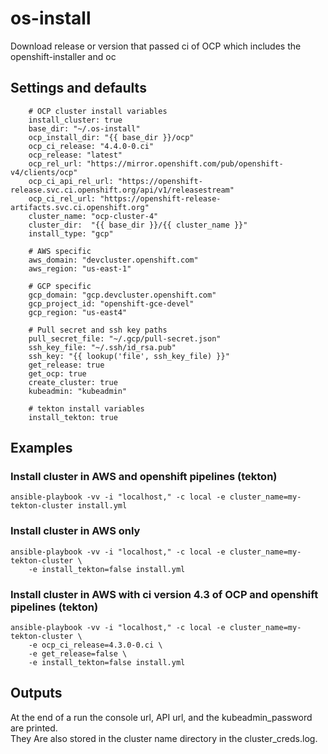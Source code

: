 # os-install
Download release or version that passed ci of OCP which includes the openshift-installer and oc

## Settings and defaults

```
    # OCP cluster install variables
    install_cluster: true
    base_dir: "~/.os-install"
    ocp_install_dir: "{{ base_dir }}/ocp"
    ocp_ci_release: "4.4.0-0.ci"
    ocp_release: "latest"
    ocp_rel_url: "https://mirror.openshift.com/pub/openshift-v4/clients/ocp"
    ocp_ci_api_rel_url: "https://openshift-release.svc.ci.openshift.org/api/v1/releasestream"
    ocp_ci_rel_url: "https://openshift-release-artifacts.svc.ci.openshift.org"
    cluster_name: "ocp-cluster-4"
    cluster_dir:  "{{ base_dir }}/{{ cluster_name }}"
    install_type: "gcp"
    
    # AWS specific
    aws_domain: "devcluster.openshift.com"
    aws_region: "us-east-1"
    
    # GCP specific
    gcp_domain: "gcp.devcluster.openshift.com"
    gcp_project_id: "openshift-gce-devel"
    gcp_region: "us-east4"
    
    # Pull secret and ssh key paths
    pull_secret_file: "~/.gcp/pull-secret.json"
    ssh_key_file: "~/.ssh/id_rsa.pub"
    ssh_key: "{{ lookup('file', ssh_key_file) }}"
    get_release: true
    get_ocp: true
    create_cluster: true
    kubeadmin: "kubeadmin"
    
    # tekton install variables
    install_tekton: true
```

## Examples

### Install cluster in AWS and openshift pipelines (tekton)
```
ansible-playbook -vv -i "localhost," -c local -e cluster_name=my-tekton-cluster install.yml
```

### Install cluster in AWS only
```
ansible-playbook -vv -i "localhost," -c local -e cluster_name=my-tekton-cluster \
    -e install_tekton=false install.yml
```

### Install cluster in AWS with ci version 4.3 of OCP and openshift pipelines (tekton)
```
ansible-playbook -vv -i "localhost," -c local -e cluster_name=my-tekton-cluster \
    -e ocp_ci_release=4.3.0-0.ci \
    -e get_release=false \
    -e install_tekton=false install.yml
```

## Outputs
 
At the end of a run the console url, API url, and the kubeadmin_password are printed.  </br>
They Are also stored in the cluster name directory in the cluster_creds.log.